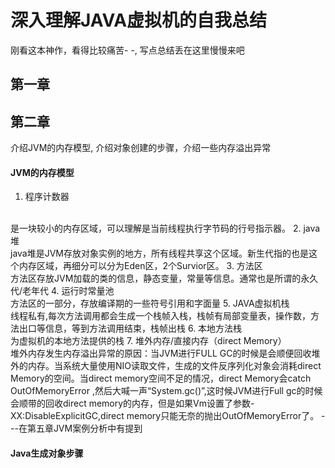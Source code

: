 # 深入理解JAVA虚拟机的自我总结
刚看这本神作，看得比较痛苦- -, 写点总结丢在这里慢慢来吧
## 第一章
## 第二章
介绍JVM的内存模型, 介绍对象创建的步骤，介绍一些内存溢出异常
#### JVM的内存模型
1. 程序计数器
</br>
是一块较小的内存区域，可以理解是当前线程执行字节码的行号指示器。
2. java堆
</br>
java堆是JVM存放对象实例的地方，所有线程共享这个区域。新生代指的也是这个内存区域，再细分可以分为Eden区，2个Survior区。
3. 方法区
</br>
方法区存放JVM加载的类的信息，静态变量，常量等信息。通常也是所谓的永久代/老年代
4. 运行时常量池
</br>
方法区的一部分，存放编译期的一些符号引用和字面量
5. JAVA虚拟机栈
</br>线程私有,每次方法调用都会生成一个栈帧入栈，栈帧有局部变量表，操作数，方法出口等信息，等到方法调用结束，栈帧出栈
6. 本地方法栈
</br>为虚拟机的本地方法提供的栈
7. 堆外内存/直接内存（direct Memory）
</br>堆外内存发生内存溢出异常的原因：当JVM进行FULL GC的时候是会顺便回收堆外的内存。当系统大量使用NIO读取文件，生成的文件反序列化对象会消耗direct Memory的空间。当direct memory空间不足的情况，direct Memory会catch OutOfMemoryError ,然后大喊一声“System.gc()”,这时候JVM进行Full gc的时候会顺带的回收direct memory的内存，但是如果Vm设置了参数-XX:DisableExplicitGC,direct memory只能无奈的抛出OutOfMemoryError了。
---在第五章JVM案例分析中有提到
  
#### Java生成对象步骤
